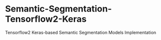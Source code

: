 # Semantic-Segmentation-Tensorflow2-Keras
Tensorflow2 Keras-based Semantic Segmentation Models Implementation
